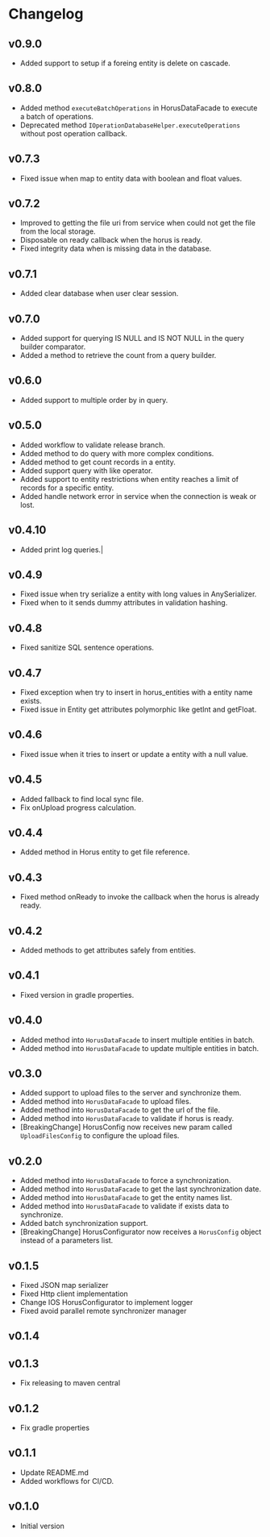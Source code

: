 # Changelog

## v0.9.0
- Added support to setup if a foreing entity is delete on cascade. 

## v0.8.0
- Added method `executeBatchOperations` in HorusDataFacade to execute a batch of operations.
- Deprecated method `IOperationDatabaseHelper.executeOperations` without post operation callback.

## v0.7.3
- Fixed issue when map to entity data with boolean and float values.

## v0.7.2
- Improved to getting the file uri from service when could not get the file from the local storage.
- Disposable on ready callback when the horus is ready.
- Fixed integrity data when is missing data in the database.

## v0.7.1
- Added clear database when user clear session.

## v0.7.0
- Added support for querying IS NULL and IS NOT NULL in the query builder comparator.
- Added a method to retrieve the count from a query builder.

## v0.6.0
- Added support to multiple order by in query.

## v0.5.0
- Added workflow to validate release branch.
- Added method to do query with more complex conditions.
- Added method to get count records in a entity.
- Added support query with like operator.
- Added support to entity restrictions when entity reaches a limit of records for a specific entity.
- Added handle network error in service when the connection is weak or lost.

## v0.4.10
- Added print log queries.|

## v0.4.9
- Fixed issue when try serialize a entity with long values in AnySerializer.
- Fixed when to it sends dummy attributes in validation hashing.

## v0.4.8
- Fixed sanitize SQL sentence operations.

## v0.4.7
- Fixed exception when try to insert in horus_entities with a entity name exists.
- Fixed issue in Entity get attributes polymorphic like getInt and getFloat.

## v0.4.6
- Fixed issue when it tries to insert or update a entity with a null value.

## v0.4.5
- Added fallback to find local sync file. 
- Fix onUpload progress calculation.

## v0.4.4
- Added method in Horus entity to get file reference.

## v0.4.3
- Fixed method onReady to invoke the callback when the horus is already ready.

## v0.4.2
- Added methods to get attributes safely from entities.

## v0.4.1
- Fixed version in gradle properties.

## v0.4.0
- Added method into `HorusDataFacade` to insert multiple entities in batch.
- Added method into `HorusDataFacade` to update multiple entities in batch.

## v0.3.0

- Added support to upload files to the server and synchronize them.
- Added method into `HorusDataFacade` to upload files.
- Added method into `HorusDataFacade` to get the url of the file.
- Added method into `HorusDataFacade` to validate if horus is ready.
- [BreakingChange] HorusConfig now receives new param called `UploadFilesConfig` to configure the
  upload files.

## v0.2.0

- Added method into `HorusDataFacade` to force a synchronization.
- Added method into `HorusDataFacade` to get the last synchronization date.
- Added method into `HorusDataFacade` to get the entity names list.
- Added method into `HorusDataFacade` to validate if exists data to synchronize.
- Added batch synchronization support.
- [BreakingChange]  HorusConfigurator now receives a `HorusConfig` object instead of a parameters
  list.

## v0.1.5

- Fixed JSON map serializer
- Fixed Http client implementation
- Change IOS HorusConfigurator to implement logger
- Fixed avoid parallel remote synchronizer manager

## v0.1.4

## v0.1.3

- Fix releasing to maven central

## v0.1.2

- Fix gradle properties

## v0.1.1

- Update README.md
- Added workflows for CI/CD.

## v0.1.0

- Initial version